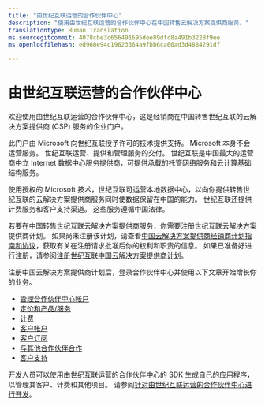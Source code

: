 ```yaml
---
title: "由世纪互联运营的合作伙伴中心"
description: "使用由世纪互联运营的合作伙伴中心在中国转售云解决方案提供商服务。"
translationtype: Human Translation
ms.sourcegitcommit: 4078cbe3c656491695dee89dfc8a491b3228f9ee
ms.openlocfilehash: ed960e94c19623364a9fbb6ca60ad3d4884291df

---
```

   
# 由世纪互联运营的合作伙伴中心

欢迎使用由世纪互联运营的合作伙伴中心，这是经销商在中国转售世纪互联的云解决方案提供商 (CSP) 服务的企业门户。 

此门户由 Microsoft 向世纪互联授予许可的技术提供支持。 Microsoft 本身不会运营服务。 世纪互联运营、提供和管理服务的交付。 世纪互联是中国最大的运营商中立 Internet 数据中心服务提供商，可提供承载的托管网络服务和云计算基础结构服务。 

使用授权的 Microsoft 技术，世纪互联可运营本地数据中心，以向你提供转售世纪互联的云解决方案提供商服务同时使数据保留在中国的能力。 世纪互联还提供计费服务和客户支持渠道。 这些服务遵循中国法律。

若要在中国转售世纪互联云解决方案提供商服务，你需要注册世纪互联云解决方案提供商计划。 如果尚未注册该计划，请查看[中国云解决方案提供商经销商计划指南和协议](csp-program-guide-and-agreements.md)，获取有关在注册请求批准后你的权利和职责的信息。 如果已准备好进行注册，请参阅[注册世纪互联中国云解决方案提供商计划](enrolling-in-the-csp-program.md)。

注册中国云解决方案提供商计划后，登录合作伙伴中心并使用以下文章开始增长你的业务。  
   
-   [管理合作伙伴中心帐户](partner-center-account-setup.md)
-   [定价和产品/服务](see-offers-and-pricing.md)
-   [计费](billing.md)
-   [客户帐户](customer-accounts.md)
-   [客户订阅](customer-subscriptions.md)
-   [与其他合作伙伴合作](work-with-other-partners.md)
-   [客户支持](customer-support.md)

开发人员可以使用由世纪互联运营的合作伙伴中心的 SDK 生成自己的应用程序，以管理其客户、计费和其他项目。 请参阅[针对由世纪互联运营的合作伙伴中心进行开发](develop-for-partner-center.md)。


<!--HONumber=Dec16_HO1-->


